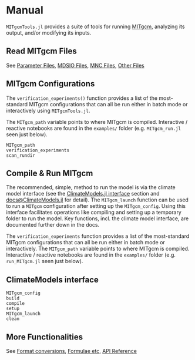 # Manual

`MITgcmTools.jl` provides a suite of tools for running [MITgcm](https://mitgcm.readthedocs.io/en/latest/?badge=latest), analyzing its output, and/or modifying its inputs.

## Read MITgcm Files

See [Parameter Files](@ref), [MDSIO Files](@ref), [MNC Files](@ref), [Other Files](@ref)

## MITgcm Configurations

The `verification_experiments()` function provides a list of the most-standard MITgcm configurations that can all be run either in batch mode or interactively using `MITgcmTools.jl`. 

The `MITgcm_path` variable points to where MITgcm is compiled. Interactive / reactive notebooks are found in the `examples/` folder (e.g. `MITgcm_run.jl`  seen just below). 

```@docs
MITgcm_path
verification_experiments
scan_rundir
```

## Compile & Run MITgcm

The recommended, simple, method to run the model is via the climate model interface (see the [ClimateModels.jl interface](@ref) section and  [docs@ClimateModels.jl](https://gaelforget.github.io/ClimateModels.jl/dev/) for detail). The `MITgcm_launch` function can be used to run a `MITgcm` configuration after setting up the `MITgcm_config`. Using this interface facilitates operations like compiling and setting up a temporary folder to run the model. Key functions, incl. the climate model interface, are documented further down in the docs. 

The `verification_experiments` function provides a list of the most-standard MITgcm configurations that can all be run either in batch mode or interactively. The `MITgcm_path` variable points to where MITgcm is compiled. Interactive / reactive notebooks are found in the `examples/` folder (e.g. `run_MITgcm.jl`  seen just below). 

## ClimateModels interface

```@docs
MITgcm_config
build
compile 
setup
MITgcm_launch
clean
```

## More Functionalities

See [Format conversions](@ref), [Formulae etc](@ref), [API Reference](@ref)

